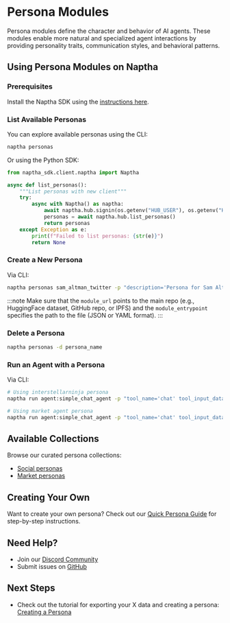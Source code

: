 # Persona Modules

Persona modules define the character and behavior of AI agents. These modules enable more natural and specialized agent interactions by providing personality traits, communication styles, and behavioral patterns.

## Using Persona Modules on Naptha

### Prerequisites

Install the Naptha SDK using the [instructions here](https://github.com/NapthaAI/naptha-sdk).

### List Available Personas

You can explore available personas using the CLI:
```bash
naptha personas
```

Or using the Python SDK:
```python
from naptha_sdk.client.naptha import Naptha

async def list_personas():
    """List personas with new client"""
    try:
        async with Naptha() as naptha:
            await naptha.hub.signin(os.getenv("HUB_USER"), os.getenv("HUB_PASS"))
            personas = await naptha.hub.list_personas()
            return personas
    except Exception as e:
        print(f"Failed to list personas: {str(e)}")
        return None
```

### Create a New Persona

Via CLI:
```bash
naptha personas sam_altman_twitter -p "description='Persona for Sam Altman' parameters='{name: str, bio: str, openness: int}' module_url='https://huggingface.co/datasets/OpenAI/twitter_personas' module_entrypoint='data/sam.json'"
```

:::note
Make sure that the `module_url` points to the main repo (e.g., HuggingFace dataset, GitHub repo, or IPFS) and the `module_entrypoint` specifies the path to the file (JSON or YAML format).
:::

### Delete a Persona

```bash
naptha personas -d persona_name
```

### Run an Agent with a Persona

Via CLI:
```bash
# Using interstellarninja persona
naptha run agent:simple_chat_agent -p "tool_name='chat' tool_input_data='who are you?'" --persona_modules "interstellarninja_twitter"

# Using market agent persona
naptha run agent:simple_chat_agent -p "tool_name='chat' tool_input_data='who are you?'" --persona_modules "marketagents_aileenmay"
```



## Available Collections

Browse our curated persona collections:
- [Social personas](https://huggingface.co/datasets/NapthaAI/twitter_personas)
- [Market personas](https://huggingface.co/datasets/NapthaAI/market_agents_personas)

## Creating Your Own

Want to create your own persona? Check out our [Quick Persona Guide](../Tutorials/quick-persona-guide.md) for step-by-step instructions.

## Need Help?
- Join our [Discord Community](https://naptha.ai/naptha-community)
- Submit issues on [GitHub](https://github.com/NapthaAI)

## Next Steps

- Check out the tutorial for exporting your X data and creating a persona: [Creating a Persona](/docs/Tutorials/quick-persona-guide)